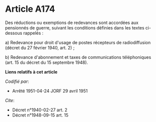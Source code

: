 # Article A174

Des réductions ou exemptions de redevances sont accordées aux pensionnés de guerre, suivant les conditions définies dans les
textes ci-dessous rappelés :

a) Redevance pour droit d'usage de postes récepteurs de radiodiffusion (décret du 27 février 1940, art. 2) ;

b) Redevance d'abonnement et taxes de communications téléphoniques (art. 15 du décret du 15 septembre 1948).

**Liens relatifs à cet article**

_Codifié par_:

  - Arrêté 1951-04-24 JORF 29 avril 1951

_Cite_:

  - Décret n°1940-02-27 art. 2
  - Décret n°1948-09-15 art. 15

